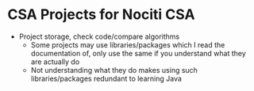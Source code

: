 # CSA Projects for Nociti CSA
- Project storage, check code/compare algorithms
  - Some projects may use libraries/packages which I read the documentation of, only use the same if you understand what they are actually do
  - Not understanding what they do makes using such libraries/packages redundant to learning Java
